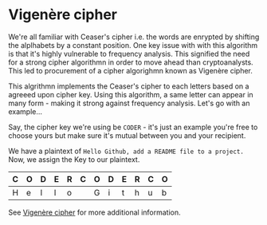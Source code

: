 # Vigenère cipher

We're all familiar with Ceaser's cipher i.e. the words are enrypted by shifting the alplhabets by a constant position. One key issue with with this algorithm is that it's highly vulnerable to frequency analysis. This signified the need for a strong cipher algorithmn in order to move ahead than cryptoanalysts. This led to procurement of a cipher algorighmn known as Vigenère cipher. 

This algrithmn implements the Ceaser's cipher to each letters based on a agreeed upon cipher key. Using this algorithm, a same letter can appear in many form - making it strong against frequency analysis. Let's go with an example...

Say, the cipher key we're using be `CODER` - it's just an example you're free to choose yours but make sure it's mutual between you and your recipient.

We have a plaintext of `Hello Github, add a README file to a project.`
Now, we assign the Key to our plaintext.

|C|O|D|E|R|C|O|D|E|R|C|O|
--- | --- | --- | --- | --- | --- | --- | --- | --- | --- | --- | --- |
|H | e | l | l | o | | G | i | t | h | u | b |  







See [Vigenère cipher](https://en.wikipedia.org/wiki/Vigen%C3%A8re_cipher) for more additional information.
